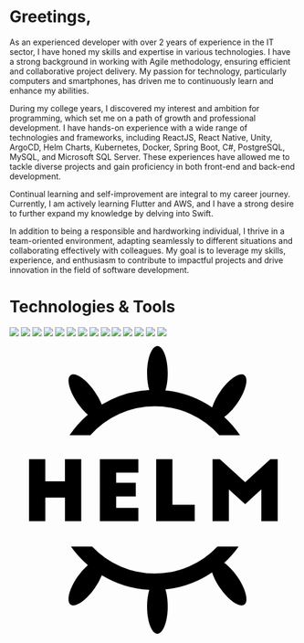 # Greetings, 
As an experienced developer with over 2 years of experience in the IT sector, I have honed my skills and expertise in various technologies. I have a strong background in working with Agile methodology, ensuring efficient and collaborative project delivery. My passion for technology, particularly computers and smartphones, has driven me to continuously learn and enhance my abilities.

During my college years, I discovered my interest and ambition for programming, which set me on a path of growth and professional development. I have hands-on experience with a wide range of technologies and frameworks, including ReactJS, React Native, Unity, ArgoCD, Helm Charts, Kubernetes, Docker, Spring Boot, C#, PostgreSQL, MySQL, and Microsoft SQL Server. These experiences have allowed me to tackle diverse projects and gain proficiency in both front-end and back-end development.

Continual learning and self-improvement are integral to my career journey. Currently, I am actively learning Flutter and AWS, and I have a strong desire to further expand my knowledge by delving into Swift.

In addition to being a responsible and hardworking individual, I thrive in a team-oriented environment, adapting seamlessly to different situations and collaborating effectively with colleagues. My goal is to leverage my skills, experience, and enthusiasm to contribute to impactful projects and drive innovation in the field of software development.
# Technologies & Tools
![](https://img.shields.io/badge/<OS>-<LINUX>-informational?style=flat&logo=<LOGO_NAME>&logoColor=white&color=2bbc8a)
![](https://img.shields.io/badge/<OS>-<WINDOWS>-informational?style=flat&logo=<LOGO_NAME>&logoColor=white&color=2bbc8a)
![](https://img.shields.io/badge/<TOOLS>-<POSTGRESQL>-informational?style=flat&logo=<LOGO_NAME>&logoColor=white&color=2bbc8a)
![](https://img.shields.io/badge/<TOOLS>-<WORDPRESS>-informational?style=flat&logo=<LOGO_NAME>&logoColor=white&color=2bbc8a)
![](https://img.shields.io/badge/<CODE>-<C++>-informational?style=flat&logo=<LOGO_NAME>&logoColor=white&color=2bbc8a)
![](https://img.shields.io/badge/<CODE>-<C#>-informational?style=flat&logo=<LOGO_NAME>&logoColor=white&color=2bbc8a)
![](https://img.shields.io/badge/<WEB>-<HTML>-informational?style=flat&logo=<LOGO_NAME>&logoColor=white&color=2bbc8a)
![](https://img.shields.io/badge/<CODE>-<JavaScript>-informational?style=flat&logo=<LOGO_NAME>&logoColor=white&color=2bbc8a)
![](https://img.shields.io/badge/<CODE>-<Python>-informational?style=flat&logo=<LOGO_NAME>&logoColor=white&color=2bbc8a)
![](https://img.shields.io/badge/<TOOLS>-<MySQL>-informational?style=flat&logo=<LOGO_NAME>&logoColor=white&color=2bbc8a)
![](https://img.shields.io/badge/<CODE>-<Java>-informational?style=flat&logo=<LOGO_NAME>&logoColor=white&color=2bbc8a)
![](https://img.shields.io/badge/<CODE>-<React.js>-informational?style=flat&logo=<LOGO_NAME>&logoColor=white&color=2bbc8a)
![](https://img.shields.io/badge/<CODE>-<ReactNative>-informational?style=flat&logo=<LOGO_NAME>&logoColor=white&color=2bbc8a)
![](https://img.shields.io/badge/<SHELL>-<Bash>-informational?style=flat&logo=<LOGO_NAME>&logoColor=white&color=2bbc8a)

<svg role="img" viewBox="0 0 24 24" xmlns="http://www.w3.org/2000/svg"><title>Helm</title><path d="M12.337 0c-.475 0-.861 1.016-.861 2.269 0 .527.069 1.011.183 1.396a8.514 8.514 0 0 0-3.961 1.22 5.229 5.229 0 0 0-.595-1.093c-.606-.866-1.34-1.436-1.79-1.43a.381.381 0 0 0-.217.066c-.39.273-.123 1.326.596 2.353.267.381.559.705.84.948a8.683 8.683 0 0 0-1.528 1.716h1.734a7.179 7.179 0 0 1 5.381-2.421 7.18 7.18 0 0 1 5.382 2.42h1.733a8.687 8.687 0 0 0-1.32-1.53c.35-.249.735-.643 1.078-1.133.719-1.027.986-2.08.596-2.353a.382.382 0 0 0-.217-.065c-.45-.007-1.184.563-1.79 1.43a4.897 4.897 0 0 0-.676 1.325 8.52 8.52 0 0 0-3.899-1.42c.12-.39.193-.887.193-1.429 0-1.253-.386-2.269-.862-2.269zM1.624 9.443v5.162h1.358v-1.968h1.64v1.968h1.357V9.443H4.62v1.838H2.98V9.443zm5.912 0v5.162h3.21v-1.108H8.893v-.95h1.64v-1.142h-1.64v-.84h1.853V9.443zm4.698 0v5.162h3.218v-1.362h-1.86v-3.8zm4.706 0v5.162h1.364v-2.643l1.357 1.225 1.35-1.232v2.65h1.365V9.443h-.614l-2.1 1.914-2.109-1.914zm-11.82 7.28a8.688 8.688 0 0 0 1.412 1.548 5.206 5.206 0 0 0-.841.948c-.719 1.027-.985 2.08-.596 2.353.39.273 1.289-.338 2.007-1.364a5.23 5.23 0 0 0 .595-1.092 8.514 8.514 0 0 0 3.961 1.219 5.01 5.01 0 0 0-.183 1.396c0 1.253.386 2.269.861 2.269.476 0 .862-1.016.862-2.269 0-.542-.072-1.04-.193-1.43a8.52 8.52 0 0 0 3.9-1.42c.121.4.352.865.675 1.327.719 1.026 1.617 1.637 2.007 1.364.39-.273.123-1.326-.596-2.353-.343-.49-.727-.885-1.077-1.135a8.69 8.69 0 0 0 1.202-1.36h-1.771a7.174 7.174 0 0 1-5.227 2.252 7.174 7.174 0 0 1-5.226-2.252z"/></svg>

